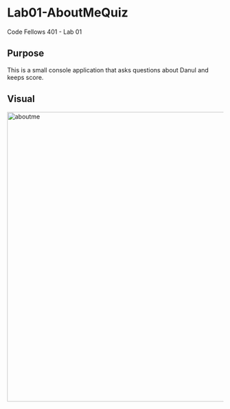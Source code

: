 # Lab01-AboutMeQuiz
Code Fellows 401 - Lab 01

## Purpose
This is a small console application that asks questions about Danul and keeps score.

## Visual
<img width="673" alt="aboutme" src="https://user-images.githubusercontent.com/25948479/46686317-c41f5000-cbac-11e8-9083-92a4c5218b39.PNG">
